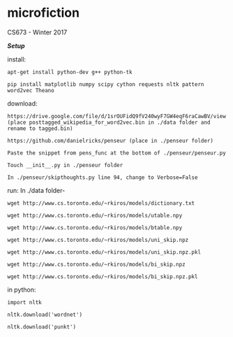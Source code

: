# microfiction
CS673 - Winter 2017

***Setup***

install:

	apt-get install python-dev g++ python-tk
	
	pip install matplotlib numpy scipy cython requests nltk pattern word2vec Theano
	

download:

	https://drive.google.com/file/d/1srOUFidQ9fV240wyF7GW4eqF6raCawBV/view (place posttagged_wikipedia_for_word2vec.bin in ./data folder and rename to tagged.bin)
	
	https://github.com/danielricks/penseur (place in ./penseur folder)
	
	Paste the snippet from pens_func at the bottom of ./penseur/penseur.py
	
	Touch __init__.py in ./penseur folder
	
	In ./penseur/skipthoughts.py line 94, change to Verbose=False

run:
	In ./data folder-
	
	wget http://www.cs.toronto.edu/~rkiros/models/dictionary.txt
		
	wget http://www.cs.toronto.edu/~rkiros/models/utable.npy
		
	wget http://www.cs.toronto.edu/~rkiros/models/btable.npy
		
	wget http://www.cs.toronto.edu/~rkiros/models/uni_skip.npz
		
	wget http://www.cs.toronto.edu/~rkiros/models/uni_skip.npz.pkl
		
	wget http://www.cs.toronto.edu/~rkiros/models/bi_skip.npz
		
	wget http://www.cs.toronto.edu/~rkiros/models/bi_skip.npz.pkl
		

in python:

	import nltk
	
	nltk.download('wordnet')
	
	nltk.download('punkt')

